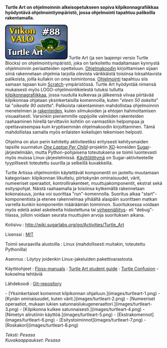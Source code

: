 <!--
Title: Turtle Art
Week: 2x36
Number: 88
Date: 2012/09/02
Pageimage: valo88-turtleart.png
Tags: Linux,Ohjelmointi,Opetus
-->

**Turtle Art on ohjelmoinnin alkeisopetukseen sopiva
kilpikonnagrafiikkaa hyödyntävä ohjelmointiympäristö, jossa ohjelmointi
tapahtuu palikoilla rakentamalla.**

![](images/valo88-turtleart.png "fig:valo88-turtleart.png") Turtle Art (ja sen
laajempi versio Turtle Blocks) on ohjelmointiympäristö, joka on
tarkoitettu madaltamaan kynnystä ohjelmoinnin periaatteiden opetteluun.
[Ohjelmakoodin](http://fi.wikipedia.org/wiki/L%C3%A4hdekoodi)
kirjoittamisen sijaan siinä rakennetaan ohjelmia tarjolla olevista
värikkäistä toisiinsa loksahtavista palikoista, joilla kullakin on oma
toimintonsa. [Ohjelmointi](http://fi.wikipedia.org/wiki/Ohjelmointi)
tapahtuu siis samaan tapaan kuin
[Scratch](http://scratch.mit.edu/)-ympäristössä. Turtle Art hyödyntää
nimensä mukaisesti myös LOGO-ohjelmointikielestä tutuksi tullutta
[kilpikonnagrafiikkaa](http://fi.wikipedia.org/wiki/Kilpikonnagrafiikka),
jossa ruudulla kulkevaa ja jälkeensä viivaa piirtävää kilpikonnaa
ohjataan yksinkertaisilla komennoilla, kuten "*eteen 50 askelta*" tai
"*oikealle 90 astetta*". Palikoista rakentaminen mahdollistaa
ohjelmoinnin menetelmien ja
[rakenteiden](http://fi.wikipedia.org/wiki/Lause_(ohjelmointi)), kuten
silmukoiden ja ehtojen hahmottamisen visuaalisesti. Varsinkin
pienemmille oppijoille valmiiden rakenteiden raahaaminen hiirellä
tarvittaviin kohtiin on varmastikin helpompaa ja opettavaisempaa kuin
kryptisemmän ohjelmakoodin kirjoittaminen. Tämä mahdollistaa samalla
myös erilaisten kokeilujen tekemisen helposti.

Ohjelma on alun perin kehitetty aktiviteetiksi erityisesti kehitysmaiden
lapsille suunnatun *[One Laptop Per
Child](http://one.laptop.org/)*-projektin
[XO](http://en.wikipedia.org/wiki/OLPC_XO-1)-koneiden
[Sugar](http://en.wikipedia.org/wiki/Sugar_%28interface%29)-järjestelmään,
mutta Python-pohjaisena toteutuksena se toimii luontevasti myös muissa
Linux-järjestelmissä.
[Käyttöliittymä](http://fi.wikipedia.org/wiki/K%C3%A4ytt%C3%B6liittym%C3%A4)
on Sugar-aktiviteeteille tyypillisesti toteutettu suurilla ja selkeillä
kuvakkeilla.

Turtle Artissa ohjelmointiin käytettävät komponentit on jaoteltu
muutamaan kategoriaan: kilpikonnan liikuttelu, piirtokynän ominaisuudet,
värit, numeeriset operaatiot, kontrollirakenteet, muuttujakomponentit,
ekstrat sekä esityspohjat. Näistä raahaamalla ja toisiinsa kytkemällä
rakennetaan kokonaisuus, jonka voi suorittaa "run"-komennolla. Suoritus
alkaa "start"-komponentista ja etenee rakennelmaa ylhäältä alaspäin
suorittaen matkan varrella kunkin komponentin määräämän toiminnon.
Suorituksessa voidaan myös edetä askel askeleelta hidastettuna tai
[virheenjäljitys](http://www.cs.helsinki.fi/compfac/ohjeet/C/gdb.html)-
eli "debug"-tilassa, jolloin voidaan seurata muuttujien arvoja
suorituksen aikana.

Kotisivu
:   <http://wiki.sugarlabs.org/go/Activities/Turtle_Art>

Lisenssi
:   [MIT](MIT)

Toimii seuraavilla alustoilla
:   Linux (mahdollisesti muitakin, toteutettu Pythonilla)

Asennus
:   Löytyy joidenkin Linux-jakeluiden pakettivarastosta.

Käyttöohjeet
:   [Floss-manuals](http://en.flossmanuals.net/turtle-art/)
:   [Turtle Art student
    guide](http://wiki.laptop.org/go/Turtle_Art_student_guide)
:   [Turtle
    Confusion](http://wiki.sugarlabs.org/go/Activities/Turtle_Confusion)
    - kokoelma tehtäviä

Lähdekoodi
:   [Git-repository](http://git.sugarlabs.org/turtleart)

<div class="psgallery" markdown="1">
-   [Yksinkertaiset komennot kilpikonnan
    ohjailuun.](images/turtleart-1.png)
-   [Kynän ominaisuudet, kuten värit.](images/turtleart-2.png)
-   [Numeeriset operaatiot, mukaan lukien
    satunnaislukugeneraattori.](images/turtleart-3.png)
-   [Kilpikonna kulkee satunnaisesti.](images/turtleart-4.png)
-   [Nimetyn alirutiinin käyttöä.](images/turtleart-5.png)
-   [Ekstrakomennot](images/turtleart-6.png)
-   [Esitystoiminnot](images/turtleart-7.png)
-   [Roskakori](images/turtleart-8.png)
</div>

*Teksti: Pesasa* <br />
*Kuvakaappaukset: Pesasa*
